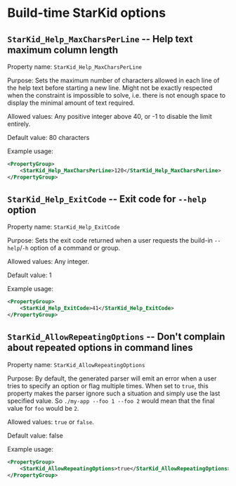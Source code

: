 # Build-time StarKid options

## `StarKid_Help_MaxCharsPerLine` -- Help text maximum column length

Property name:
    `StarKid_Help_MaxCharsPerLine`

Purpose:
    Sets the maximum number of characters allowed in each line of the
    help text before starting a new line. Might not be exactly
    respected when the constraint is impossible to solve, i.e. there
    is not enough space to display the minimal amount of text
    required.

Allowed values:
    Any positive integer above 40, or -1 to disable the limit
    entirely.

Default value: 80 characters

Example usage:
```xml
<PropertyGroup>
    <StarKid_Help_MaxCharsPerLine>120</StarKid_Help_MaxCharsPerLine>
</PropertyGroup>
```

## `StarKid_Help_ExitCode` -- Exit code for `--help` option

Property name:
    `StarKid_Help_ExitCode`

Purpose:
    Sets the exit code returned when a user requests the build-in
    `--help`/`-h` option of a command or group.

Allowed values:
    Any integer.

Default value: 1

Example usage:
```xml
<PropertyGroup>
    <StarKid_Help_ExitCode>41</StarKid_Help_ExitCode>
</PropertyGroup>
```

## `StarKid_AllowRepeatingOptions` -- Don't complain about repeated options in command lines

Property name:
    `StarKid_AllowRepeatingOptions`

Purpose:
    By default, the generated parser will emit an error when a user
    tries to specify an option or flag multiple times. When set to
    `true`, this property makes the parser ignore such a situation
    and simply use the last specified value. So `./my-app --foo 1 --foo 2`
    would mean that the final value for `foo` would be `2`.

Allowed values:
    `true` or `false`.

Default value: false

Example usage:
```xml
<PropertyGroup>
    <StarKid_AllowRepeatingOptions>true</StarKid_AllowRepeatingOptions>
</PropertyGroup>
```